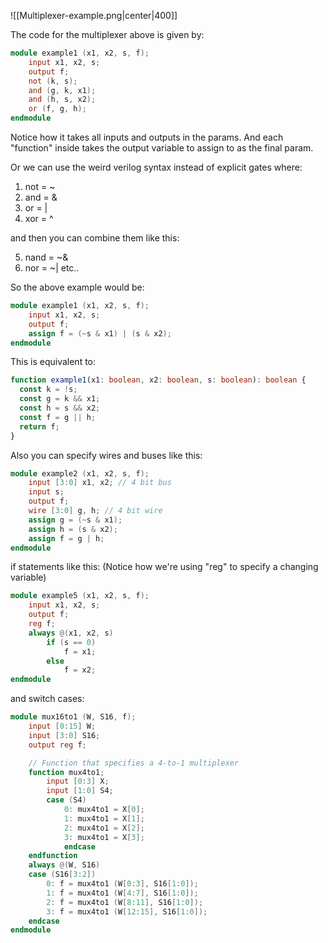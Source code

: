 ![[Multiplexer-example.png|center|400]]

The code for the multiplexer above is given by:

```verilog
module example1 (x1, x2, s, f);
	input x1, x2, s;
	output f;
	not (k, s);
	and (g, k, x1);
	and (h, s, x2);
	or (f, g, h);
endmodule
```

Notice how it takes all inputs and outputs in the params. And each "function" inside takes the output variable to assign to as the final param.

Or we can use the weird verilog syntax instead of explicit gates where:

1. not = ~
2. and = &
3. or = |
4. xor = ^

and then you can combine them like this:

5. nand = ~&
6. nor = ~|
   etc..

So the above example would be:

```verilog
module example1 (x1, x2, s, f);
	input x1, x2, s;
	output f;
	assign f = (~s & x1) | (s & x2);
endmodule
```

This is equivalent to:

```ts
function example1(x1: boolean, x2: boolean, s: boolean): boolean {
  const k = !s;
  const g = k && x1;
  const h = s && x2;
  const f = g || h;
  return f;
}
```

Also you can specify wires and buses like this:

```verilog
module example2 (x1, x2, s, f);
	input [3:0] x1, x2; // 4 bit bus
	input s;
	output f;
	wire [3:0] g, h; // 4 bit wire
	assign g = (~s & x1);
	assign h = (s & x2);
	assign f = g | h;
endmodule
```

if statements like this:
(Notice how we're using "reg" to specify a changing variable)

```verilog
module example5 (x1, x2, s, f);
	input x1, x2, s;
	output f;
	reg f;
	always @(x1, x2, s)
		if (s == 0)
			f = x1;
		else
			f = x2;
endmodule
```

and switch cases:

```verilog
module mux16to1 (W, S16, f);
 	input [0:15] W;
	input [3:0] S16;
	output reg f;

	// Function that specifies a 4-to-1 multiplexer
 	function mux4to1;
		input [0:3] X;
		input [1:0] S4;
		case (S4)
			0: mux4to1 = X[0];
			1: mux4to1 = X[1];
			2: mux4to1 = X[2];
			3: mux4to1 = X[3];
			endcase
	endfunction
	always @(W, S16)
	case (S16[3:2])
		0: f = mux4to1 (W[0:3], S16[1:0]);
		1: f = mux4to1 (W[4:7], S16[1:0]);
		2: f = mux4to1 (W[8:11], S16[1:0]);
		3: f = mux4to1 (W[12:15], S16[1:0]);
	endcase
endmodule
```
